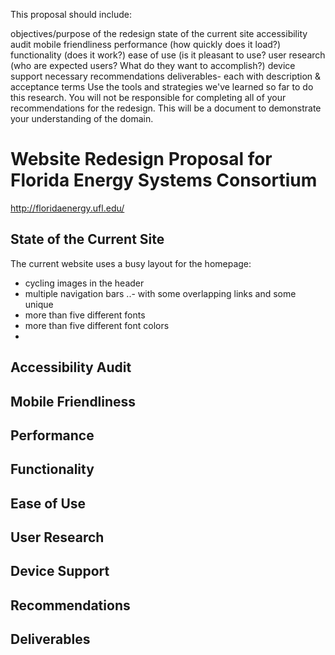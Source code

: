 This proposal should include: 

objectives/purpose of the redesign
state of the current site
accessibility audit
mobile friendliness
performance (how quickly does it load?)
functionality (does it work?)
ease of use (is it pleasant to use?
user research (who are expected users? What do they want to accomplish?)
device support necessary
recommendations
deliverables- each with description & acceptance terms
Use the tools and strategies we've learned so far to do this research. You will not be responsible for completing all of your recommendations for the redesign. This will be a document to demonstrate your understanding of the domain.

# Website Redesign Proposal for Florida Energy Systems Consortium
<http://floridaenergy.ufl.edu/>

## State of the Current Site
The current website uses a busy layout for the homepage:
- cycling images in the header
- multiple navigation bars
..- with some overlapping links and some unique
- more than five different fonts
- more than five different font colors
- 

## Accessibility Audit

## Mobile Friendliness

## Performance

## Functionality

## Ease of Use

## User Research

## Device Support

## Recommendations

## Deliverables

